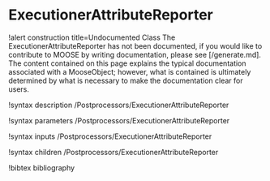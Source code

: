 <!-- MOOSE Documentation Stub: Remove this when content is added. -->

# ExecutionerAttributeReporter

!alert construction title=Undocumented Class
The ExecutionerAttributeReporter has not been documented, if you would like to contribute to MOOSE by
writing documentation, please see [/generate.md]. The content contained on this page explains
the typical documentation associated with a MooseObject; however, what is contained is ultimately
determined by what is necessary to make the documentation clear for users.

!syntax description /Postprocessors/ExecutionerAttributeReporter

!syntax parameters /Postprocessors/ExecutionerAttributeReporter

!syntax inputs /Postprocessors/ExecutionerAttributeReporter

!syntax children /Postprocessors/ExecutionerAttributeReporter

!bibtex bibliography
